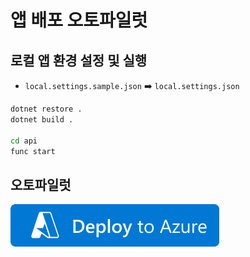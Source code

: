 # 앱 배포 오토파일럿 #

## 로컬 앱 환경 설정 및 실행 ##

* `local.settings.sample.json` ➡️ `local.settings.json`

```bash
dotnet restore .
dotnet build .

cd api
func start
```


## 오토파일럿 ##

[![Deploy To Azure](https://raw.githubusercontent.com/Azure/azure-quickstart-templates/master/1-CONTRIBUTION-GUIDE/images/deploytoazure.svg?sanitize=true)](https://portal.azure.com/#create/Microsoft.Template/uri/https%3A%2F%2Fraw.githubusercontent.com%2Fjustinyoo%2Fswm-gha-workshop-advanced%2Fmain%2Finfra%2Fazuredeploy.json)
